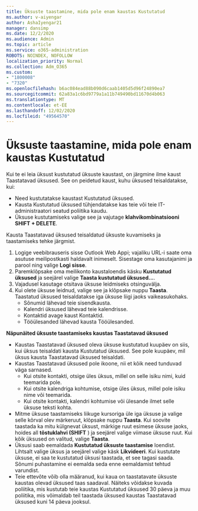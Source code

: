 ```yaml
---
title: Üksuste taastamine, mida pole enam kaustas Kustutatud
ms.author: v-aiyengar
author: AshaIyengar21
manager: dansimp
ms.date: 12/2/2020
ms.audience: Admin
ms.topic: article
ms.service: o365-administration
ROBOTS: NOINDEX, NOFOLLOW
localization_priority: Normal
ms.collection: Adm_O365
ms.custom:
- "1800008"
- "7320"
ms.openlocfilehash: b6ac084ead88b090d6caab1405d5d96f24890ea7
ms.sourcegitcommit: 62a83a1c6bd9779a1a11b749490bd11670d4b063
ms.translationtype: MT
ms.contentlocale: et-EE
ms.lasthandoff: 12/02/2020
ms.locfileid: "49564570"
---
```

# <a name="recover-an-item-thats-no-longer-in-your-deleted-items-folder"></a>Üksuste taastamine, mida pole enam kaustas Kustutatud

Kui te ei leia üksust kustutatud üksuste kaustast, on järgmine ilme kaust Taastatavad üksused. See on peidetud kaust, kuhu üksused teisaldatakse, kui:
- Need kustutatakse kaustast Kustutatud üksused.
- Kausta Kustutatud üksused tühjendatakse kas teie või teie IT-administraatori seatud poliitika kaudu.
- Üksuse kustutamiseks valige see ja vajutage **klahvikombinatsiooni SHIFT + DELETE**.

Kausta Taastatavad üksused teisaldatud üksuste kuvamiseks ja taastamiseks tehke järgmist.
1. Logige veebibrauseris sisse Outlook Web Appi; vajaliku URL-i saate oma asutuse meilipostkasti haldavalt inimeselt. Sisestage oma kasutajanimi ja parool ning valige **Logi sisse**.
1. Paremklõpsake oma meilikonto kaustaloendis käsku **Kustutatud üksused** ja seejärel valige **Taasta kustutatud üksused...**.
1. Vajadusel kasutage otsitava üksuse leidmiseks otsinguvälja.
1. Kui olete üksuse leidnud, valige see ja klõpsake nuppu **Taasta**.
   Taastatud üksused teisaldatakse iga üksuse liigi jaoks vaikeasukohaks.
    - Sõnumid lähevad teie sisendkausta.
    - Kalendri üksused lähevad teie kalendrisse.
    - Kontaktid avage kaust Kontaktid.
    - Tööülesanded lähevad kausta Tööülesanded.

**Näpunäited üksuste taastamiseks kaustas Taastatavad üksused**

- Kaustas Taastatavad üksused oleva üksuse kustutatud kuupäev on siis, kui üksus teisaldati kausta Kustutatud üksused. See pole kuupäev, mil üksus kausta Taastatavad üksused teisaldati.
- Kaustas Taastatavad üksused pole ikoone, nii et kõik need tunduvad väga sarnased.
    - Kui otsite kontakti, otsige üles üksus, millel on selle isiku nimi, kuid teemarida pole.
    - Kui otsite kalendriga kohtumise, otsige üles üksus, millel pole isiku nime või teemarida.
    - Kui otsite kontakti, kalendri kohtumise või ülesande ilmet selle üksuse teksti kohta.
- Mitme üksuse taastamiseks liikuge kursoriga üle iga üksuse ja valige selle kõrval olev märkeruut, klõpsake nuppu **Taasta**. Kui soovite taastada ka mitu külgnevat üksust, märkige ruut esimese üksuse jaoks, hoides all **tõstuklahvi (SHIFT** ) ja seejärel valige viimase üksuse ruut. Kui kõik üksused on valitud, valige **Taasta**.
- Üksusi saab eemaldada **Kustutatud üksuste taastamise** loendist. Lihtsalt valige üksus ja seejärel valige käsk **Likvideeri**. Kui kustutate üksuse, ei saa te kustutatud üksusi taastada, et see tagasi saada. Sõnumi puhastamine ei eemalda seda enne eemaldamist tehtud varundist.
- Teie ettevõte võib olla määranud, kui kaua on taastatavate üksuste kaustas olevad üksused taas saadaval. Näiteks võidakse kuvada poliitika, mis kustutab teie kaustas Kustutatud üksused 30 päeva ja muu poliitika, mis võimaldab teil taastada üksused kaustas Taastatavad üksused kuni 14 päeva jooksul.

